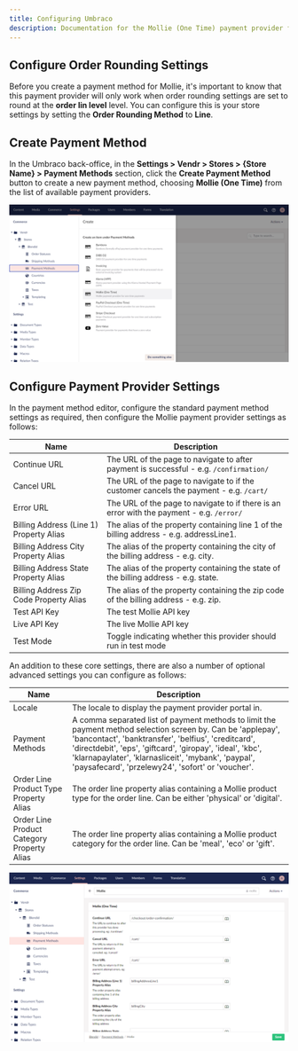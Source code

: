 ```yaml
---
title: Configuring Umbraco
description: Documentation for the Mollie (One Time) payment provider for Vendr, the eCommerce solution for Umbraco v8+
---
```


## Configure Order Rounding Settings

Before you create a payment method for Mollie, it's important to know that this payment provider will only work when order rounding settings are set to round at the **order lin level** level. You can configure this is your store settings by setting the **Order Rounding Method** to **Line**.

## Create Payment Method

In the Umbraco back-office, in the **Settings > Vendr > Stores > {Store Name} > Payment Methods** section, click the **Create Payment Method** button to create a new payment method, choosing **Mollie (One Time)** from the list of available payment providers.

![Create Payment Method](/media/screenshots/mollie/umbraco_create_payment_method.png)

## Configure Payment Provider Settings

In the payment method editor, configure the standard payment method settings as required, then configure the Mollie payment provider settings as follows:

| Name | Description |
| ---- | ----------- |
| Continue URL | The URL of the page to navigate to after payment is successful - e.g. `/confirmation/` |
| Cancel URL | The URL of the page to navigate to if the customer cancels the payment - e.g. `/cart/` |
| Error URL | The URL of the page to navigate to if there is an error with the payment - e.g. `/error/` |
| Billing Address (Line 1) Property Alias | The alias of the property containing line 1 of the billing address - e.g. addressLine1. |
| Billing Address City Property Alias | The alias of the property containing the city of the billing address - e.g. city. |
| Billing Address State Property Alias | The alias of the property containing the state of the billing address - e.g. state. |
| Billing Address Zip Code Property Alias | The alias of the property containing the zip code of the billing address - e.g. zip. |
| Test API Key | The test Mollie API key |
| Live API Key | The live Mollie API key |
| Test Mode | Toggle indicating whether this provider should run in test mode |

An addition to these core settings, there are also a number of optional advanced settings you can configure as follows:

| Name | Description |
| ---- | ----------- |
| Locale | The locale to display the payment provider portal in. |
| Payment Methods | A comma separated list of payment methods to limit the payment method selection screen by. Can be 'applepay', 'bancontact', 'banktransfer', 'belfius', 'creditcard', 'directdebit', 'eps', 'giftcard', 'giropay', 'ideal', 'kbc', 'klarnapaylater', 'klarnasliceit', 'mybank', 'paypal', 'paysafecard', 'przelewy24', 'sofort' or 'voucher'. |
| Order Line Product Type Property Alias | The order line property alias containing a Mollie product type for the order line. Can be either 'physical' or 'digital'. |
| Order Line Product Category Property Alias | The order line property alias containing a Mollie product category for the order line. Can be 'meal', 'eco' or 'gift'. |

![Create Payment Provider Settings](/media/screenshots/mollie/umbraco_configure_mollie_settings.png)
